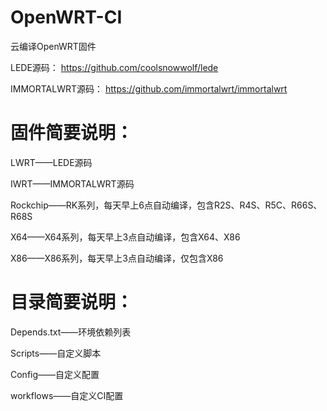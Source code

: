# OpenWRT-CI
云编译OpenWRT固件

LEDE源码：
https://github.com/coolsnowwolf/lede

IMMORTALWRT源码：
https://github.com/immortalwrt/immortalwrt

# 固件简要说明：

LWRT——LEDE源码

IWRT——IMMORTALWRT源码

Rockchip——RK系列，每天早上6点自动编译，包含R2S、R4S、R5C、R66S、R68S

X64——X64系列，每天早上3点自动编译，包含X64、X86

X86——X86系列，每天早上3点自动编译，仅包含X86

# 目录简要说明：

Depends.txt——环境依赖列表

Scripts——自定义脚本

Config——自定义配置

workflows——自定义CI配置
